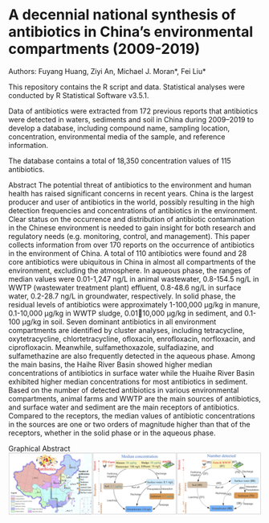 # A decennial national synthesis of antibiotics in China’s environmental compartments (2009-2019)

Authors: Fuyang Huang, Ziyi An, Michael J. Moran*, Fei Liu*

This repository contains the R script and data. Statistical analyses were conducted by R Statistical Software v3.5.1.

Data of antibiotics were extracted from 172 previous reports that antibiotics were detected in waters, sediments and soil in China during 2009–2019 to develop a database, including compound name, sampling location, concentration, environmental media of the sample, and reference information.

The database contains a total of 18,350 concentration values of 115 antibiotics.

Abstract
The potential threat of antibiotics to the environment and human health has raised significant concerns in recent years. China is the largest producer and user of antibiotics in the world, possibly resulting in the high detection frequencies and concentrations of antibiotics in the environment. Clear status on the occurrence and distribution of antibiotic contamination in the Chinese environment is needed to gain insight for both research and regulatory needs (e.g. monitoring, control, and management). This paper collects information from over 170 reports on the occurrence of antibiotics in the environment of China. A total of 110 antibiotics were found and 28 core antibiotics were ubiquitous in China in almost all compartments of the environment, excluding the atmosphere. In aqueous phase, the ranges of median values were 0.01-1,247 ng/L in animal wastewater, 0.8-154.5 ng/L in WWTP (wastewater treatment plant) effluent, 0.8-48.6 ng/L in surface water, 0.2-28.7 ng/L in groundwater, respectively. In solid phase, the residual levels of antibiotics were approximately 1-100,000 μg/kg in manure, 0.1-10,000 μg/kg in WWTP sludge, 0.0110,000 μg/kg in sediment, and 0.1-100 μg/kg in soil. Seven dominant antibiotics in all environment compartments are identified by cluster analyses, including tetracycline, oxytetracycline, chlortetracycline, ofloxacin, enrofloxacin, norfloxacin, and ciprofloxacin. Meanwhile, sulfamethoxazole, sulfadiazine, and sulfamethazine are also frequently detected in the aqueous phase. Among the main basins, the Haihe River Basin showed higher median concentrations of antibiotics in surface water while the Huaihe River Basin exhibited higher median concentrations for most antibiotics in sediment. Based on the number of detected antibiotics in various environmental compartments, animal farms and WWTP are the main sources of antibiotics, and surface water and sediment are the main receptors of antibiotics. Compared to the receptors, the median values of antibiotic concentrations in the sources are one or two orders of magnitude higher than that of the receptors, whether in the solid phase or in the aqueous phase.

Graphical Abstract
![image](https://github.com/fuyanghuang/image/blob/master/TOC.jpg)
